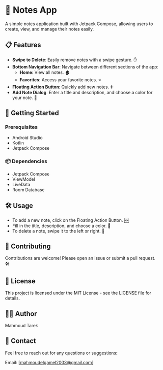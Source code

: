 # 📝 Notes App

A simple notes application built with Jetpack Compose, allowing users to create, view, and manage their notes easily.

## 📋 Features

- **Swipe to Delete**: Easily remove notes with a swipe gesture. ✋
- **Bottom Navigation Bar**: Navigate between different sections of the app:
  - **Home**: View all notes. 🏠
  - **Favorites**: Access your favorite notes. ⭐
- **Floating Action Button**: Quickly add new notes. ➕
- **Add Note Dialog**: Enter a title and description, and choose a color for your note. 🎨

## 🚀 Getting Started

### Prerequisites

- Android Studio
- Kotlin
- Jetpack Compose

### 📦 Dependencies

- Jetpack Compose
- ViewModel
- LiveData
- Room Database

## 🛠️ Usage

- To add a new note, click on the Floating Action Button. 🆕
- Fill in the title, description, and choose a color. 🌈
- To delete a note, swipe it to the left or right. 🚮

## 🤝 Contributing

Contributions are welcome! Please open an issue or submit a pull request. 🛠️

## 📄 License

This project is licensed under the MIT License - see the LICENSE file for details.

## 👨‍💻 Author

Mahmoud Tarek

## 📧 Contact

Feel free to reach out for any questions or suggestions:

Email: [mahmoudelgamel2003@gmail.com]
